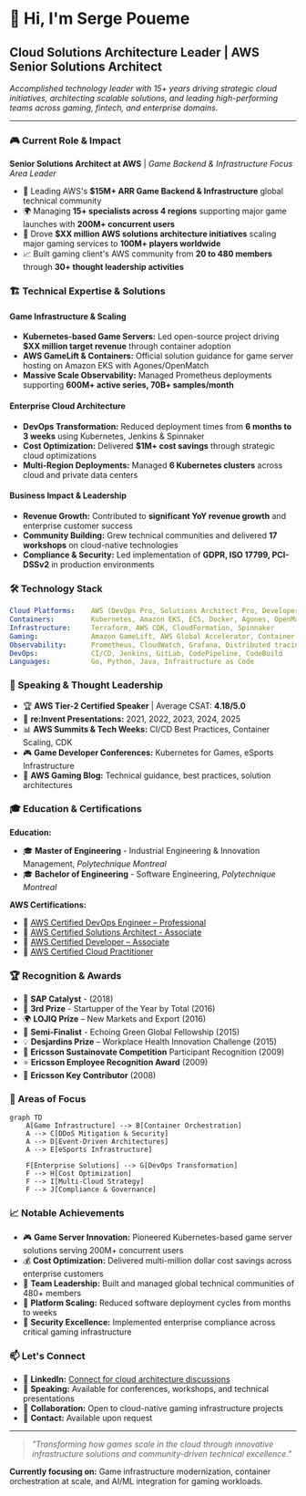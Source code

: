 # 👋 Hi, I'm Serge Poueme
## Cloud Solutions Architecture Leader | AWS Senior Solutions Architect

*Accomplished technology leader with 15+ years driving strategic cloud initiatives, architecting scalable solutions, and leading high-performing teams across gaming, fintech, and enterprise domains.*

---

### 🎮 Current Role & Impact
**Senior Solutions Architect at AWS** | *Game Backend & Infrastructure Focus Area Leader*

- 🚀 Leading AWS's **$15M+ ARR Game Backend & Infrastructure** global technical community
- 🌍 Managing **15+ specialists across 4 regions** supporting major game launches with **200M+ concurrent users**
- 🎯 Drove **$XX million AWS solutions architecture initiatives** scaling major gaming services to **100M+ players worldwide**
- 📈 Built gaming client's AWS community from **20 to 480 members** through **30+ thought leadership activities**

### 🏗️ Technical Expertise & Solutions

#### **Game Infrastructure & Scaling**
- **Kubernetes-based Game Servers:** Led open-source project driving **$XX million target revenue** through container adoption
- **AWS GameLift & Containers:** Official solution guidance for game server hosting on Amazon EKS with Agones/OpenMatch
- **Massive Scale Observability:** Managed Prometheus deployments supporting **600M+ active series, 70B+ samples/month**

#### **Enterprise Cloud Architecture**
- **DevOps Transformation:** Reduced deployment times from **6 months to 3 weeks** using Kubernetes, Jenkins & Spinnaker
- **Cost Optimization:** Delivered **$1M+ cost savings** through strategic cloud optimizations
- **Multi-Region Deployments:** Managed **6 Kubernetes clusters** across cloud and private data centers

#### **Business Impact & Leadership**
- **Revenue Growth:** Contributed to **significant YoY revenue growth** and enterprise customer success
- **Community Building:** Grew technical communities and delivered **17 workshops** on cloud-native technologies
- **Compliance & Security:** Led implementation of **GDPR, ISO 17799, PCI-DSSv2** in production environments

### 🛠 Technology Stack

```yaml
Cloud Platforms:    AWS (DevOps Pro, Solutions Architect Pro, Developer, Cloud Practitioner)
Containers:         Kubernetes, Amazon EKS, ECS, Docker, Agones, OpenMatch
Infrastructure:     Terraform, AWS CDK, CloudFormation, Spinnaker
Gaming:             Amazon GameLift, AWS Global Accelerator, Container-based game servers
Observability:      Prometheus, CloudWatch, Grafana, Distributed tracing
DevOps:             CI/CD, Jenkins, GitLab, CodePipeline, CodeBuild
Languages:          Go, Python, Java, Infrastructure as Code
```

### 🎤 Speaking & Thought Leadership

- 🏆 **AWS Tier-2 Certified Speaker** | Average CSAT: **4.18/5.0**
- 🎯 **re:Invent Presentations:** 2021, 2022, 2023, 2024, 2025
- 📊 **AWS Summits & Tech Weeks:** CI/CD Best Practices, Container Scaling, CDK
- 🎮 **Game Developer Conferences:** Kubernetes for Games, eSports Infrastructure
- 📝 **AWS Gaming Blog:** Technical guidance, best practices, solution architectures

### 🎓 Education & Certifications

**Education:**
- 🎓 **Master of Engineering** - Industrial Engineering & Innovation Management, *Polytechnique Montreal*
- 🎓 **Bachelor of Engineering** - Software Engineering, *Polytechnique Montreal*

**AWS Certifications:**
- 🏅 [AWS Certified DevOps Engineer – Professional](https://aws.amazon.com/certification/certified-devops-engineer-professional/)
- 🏅 [AWS Certified Solutions Architect - Associate](https://aws.amazon.com/certification/certified-solutions-architect-associate/)
- 🏅 [AWS Certified Developer – Associate](https://aws.amazon.com/certification/certified-developer-associate/)
- 🏅 [AWS Certified Cloud Practitioner](https://aws.amazon.com/certification/certified-cloud-practitioner/)

### 🏆 Recognition & Awards

- 🌟 **SAP Catalyst** - (2018)
- 🥉 **3rd Prize** - Startupper of the Year by Total (2016)
- 🌍 **LOJIQ Prize** – New Markets and Export (2016)
- 🎯 **Semi-Finalist** - Echoing Green Global Fellowship (2015)
- 💡 **Desjardins Prize** – Workplace Health Innovation Challenge (2015)
- 🔋 **Ericsson Sustainovate Competition** Participant Recognition (2009)
- ⭐ **Ericsson Employee Recognition Award** (2009)
- 🔑 **Ericsson Key Contributor** (2008)

### 🎯 Areas of Focus

```mermaid
graph TD
    A[Game Infrastructure] --> B[Container Orchestration]
    A --> C[DDoS Mitigation & Security]
    A --> D[Event-Driven Architectures]
    A --> E[eSports Infrastructure]
    
    F[Enterprise Solutions] --> G[DevOps Transformation]
    F --> H[Cost Optimization]
    F --> I[Multi-Cloud Strategy]
    F --> J[Compliance & Governance]
```

### 📈 Notable Achievements

- 🎮 **Game Server Innovation:** Pioneered Kubernetes-based game server solutions serving 200M+ concurrent users
- 💰 **Cost Optimization:** Delivered multi-million dollar cost savings across enterprise customers
- 👥 **Team Leadership:** Built and managed global technical communities of 480+ members
- 🚀 **Platform Scaling:** Reduced software deployment cycles from months to weeks
- 🔐 **Security Excellence:** Implemented enterprise compliance across critical gaming infrastructure

### 📫 Let's Connect

- 💼 **LinkedIn:** [Connect for cloud architecture discussions](https://www.linkedin.com/in/sergepoueme/)
- 🎤 **Speaking:** Available for conferences, workshops, and technical presentations
- 🤝 **Collaboration:** Open to cloud-native gaming infrastructure projects
- 📧 **Contact:** Available upon request

---

> *"Transforming how games scale in the cloud through innovative infrastructure solutions and community-driven technical excellence."*

**Currently focusing on:** Game infrastructure modernization, container orchestration at scale, and AI/ML integration for gaming workloads.
